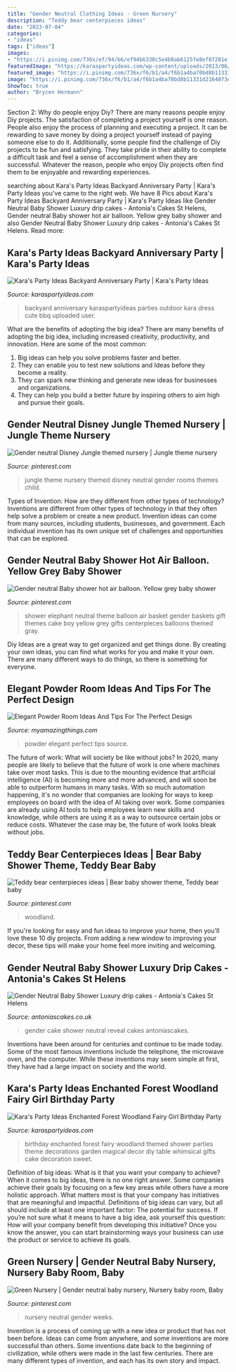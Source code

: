 ```yaml
---
title: "Gender Neutral Clothing Ideas - Green Nursery"
description: "Teddy bear centerpieces ideas"
date: "2023-07-04"
categories:
- "ideas"
tags: ["ideas"]
images:
- "https://i.pinimg.com/736x/ef/94/b6/ef94b6330c5e4b0ab6125fe8ef07201e.jpg"
featuredImage: "https://karaspartyideas.com/wp-content/uploads/2013/06/b1.jpg"
featured_image: "https://i.pinimg.com/736x/f6/b1/a4/f6b1a4ba70bd8b11331d2164073e4e09.jpg"
image: "https://i.pinimg.com/736x/f6/b1/a4/f6b1a4ba70bd8b11331d2164073e4e09.jpg"
ShowToc: true
author: "Brycen Hermann"
---
```



Section 2: Why do people enjoy Diy?
There are many reasons people enjoy Diy projects. The satisfaction of completing a project yourself is one reason. People also enjoy the process of planning and executing a project. It can be rewarding to save money by doing a project yourself instead of paying someone else to do it. Additionally, some people find the challenge of Diy projects to be fun and satisfying. They take pride in their ability to complete a difficult task and feel a sense of accomplishment when they are successful. Whatever the reason, people who enjoy Diy projects often find them to be enjoyable and rewarding experiences.

	

		
searching about Kara&#039;s Party Ideas Backyard Anniversary Party | Kara&#039;s Party Ideas you've came to the right web. We have 8 Pics about Kara&#039;s Party Ideas Backyard Anniversary Party | Kara&#039;s Party Ideas like Gender Neutral Baby Shower Luxury drip cakes - Antonia&#039;s Cakes St Helens, Gender neutral Baby shower hot air balloon. Yellow grey baby shower and also Gender Neutral Baby Shower Luxury drip cakes - Antonia&#039;s Cakes St Helens. Read more:
		
    
## Kara&#039;s Party Ideas Backyard Anniversary Party | Kara&#039;s Party Ideas

<img loading=lazy src="https://karaspartyideas.com/wp-content/uploads/2013/06/b1.jpg" onerror="this.onerror=null;this.src='https://tse3.mm.bing.net/th?id=OIP.sIZfLzqPy7ZBNpnp_CAnggAAAA&amp;pid=15.1';" alt="Kara&#039;s Party Ideas Backyard Anniversary Party | Kara&#039;s Party Ideas">

_Source: karaspartyideas.com_

>backyard anniversary karaspartyideas parties outdoor kara dress cute bbq uploaded user. 

	

What are the benefits of adopting the big idea?
There are many benefits of adopting the big idea, including increased creativity, productivity, and innovation. Here are some of the most common: 
1. Big ideas can help you solve problems faster and better.
2. They can enable you to test new solutions and Ideas before they become a reality. 
3. They can spark new thinking and generate new ideas for businesses and organizations. 
4. They can help you build a better future by inspiring others to aim high and pursue their goals.

    
## Gender Neutral Disney Jungle Themed Nursery | Jungle Theme Nursery

<img loading=lazy src="https://i.pinimg.com/736x/c3/1d/d6/c31dd67bd1800aae5c0175ad550d9f79.jpg" onerror="this.onerror=null;this.src='https://tse1.mm.bing.net/th?id=OIP.2a2AnZ-wQ36xrpY-83NIFgHaJ3&amp;pid=15.1';" alt="Gender neutral Disney Jungle themed nursery | Jungle theme nursery">

_Source: pinterest.com_

>jungle theme nursery themed disney neutral gender rooms themes child. 

	

Types of Invention: How are they different from other types of technology?
Inventions are different from other types of technology in that they often help solve a problem or create a new product. Invention ideas can come from many sources, including students, businesses, and government. Each individual invention has its own unique set of challenges and opportunities that can be explored.

    
## Gender Neutral Baby Shower Hot Air Balloon. Yellow Grey Baby Shower

<img loading=lazy src="https://i.pinimg.com/736x/cb/53/4c/cb534c7467ff02d70c3cef0aa78cb1e4.jpg" onerror="this.onerror=null;this.src='https://tse2.mm.bing.net/th?id=OIP.DKe0TeMHCd8ts7STbTHfKgHaJ3&amp;pid=15.1';" alt="Gender neutral Baby shower hot air balloon. Yellow grey baby shower">

_Source: pinterest.com_

>shower elephant neutral theme balloon air basket gender baskets gift themes cake boy yellow grey gifts centerpieces balloons themed gray. 

	

Diy Ideas are a great way to get organized and get things done. By creating your own ideas, you can find what works for you and make it your own. There are many different ways to do things, so there is something for everyone.

    
## Elegant Powder Room Ideas And Tips For The Perfect Design

<img loading=lazy src="http://myamazingthings.com/wp-content/uploads/2017/10/powder-room-3-.jpg" onerror="this.onerror=null;this.src='https://tse1.mm.bing.net/th?id=OIP.GeoB7LDJx8mRkSKZQQefpAHaLH&amp;pid=15.1';" alt="Elegant Powder Room Ideas And Tips For The Perfect Design">

_Source: myamazingthings.com_

>powder elegant perfect tips source. 

	

The future of work: What will society be like without jobs?
In 2020, many people are likely to believe that the future of work is one where machines take over most tasks. This is due to the mounting evidence that artificial intelligence (AI) is becoming more and more advanced, and will soon be able to outperform humans in many tasks. With so much automation happening, it's no wonder that companies are looking for ways to keep employees on board with the idea of AI taking over work. Some companies are already using AI tools to help employees learn new skills and knowledge, while others are using it as a way to outsource certain jobs or reduce costs. Whatever the case may be, the future of work looks bleak without jobs.

    
## Teddy Bear Centerpieces Ideas | Bear Baby Shower Theme, Teddy Bear Baby

<img loading=lazy src="https://i.pinimg.com/736x/ef/94/b6/ef94b6330c5e4b0ab6125fe8ef07201e.jpg" onerror="this.onerror=null;this.src='https://tse4.mm.bing.net/th?id=OIP.oD4hhcaJMMzrCFMuLRHqfwHaJ3&amp;pid=15.1';" alt="Teddy bear centerpieces ideas | Bear baby shower theme, Teddy bear baby">

_Source: pinterest.com_

>woodland. 

	

If you're looking for easy and fun ideas to improve your home, then you'll love these 10 diy projects. From adding a new window to improving your decor, these tips will make your home feel more inviting and welcoming.

    
## Gender Neutral Baby Shower Luxury Drip Cakes - Antonia&#039;s Cakes St Helens

<img loading=lazy src="https://antoniascakes.co.uk/wp-content/uploads/2018/08/gender-reveal-cake-615x985.jpg" onerror="this.onerror=null;this.src='https://tse1.mm.bing.net/th?id=OIP.sR2NBRSWtxdqMYCORsvuRwHaL3&amp;pid=15.1';" alt="Gender Neutral Baby Shower Luxury drip cakes - Antonia&#039;s Cakes St Helens">

_Source: antoniascakes.co.uk_

>gender cake shower neutral reveal cakes antoniascakes. 

	

Inventions have been around for centuries and continue to be made today. Some of the most famous inventions include the telephone, the microwave oven, and the computer. While these inventions may seem simple at first, they have had a large impact on society and the world.

    
## Kara&#039;s Party Ideas Enchanted Forest Woodland Fairy Girl Birthday Party

<img loading=lazy src="https://karaspartyideas.com/wp-content/uploads/2013/06/549388_482890398437053_787478446_n_600x900.jpg" onerror="this.onerror=null;this.src='https://tse2.mm.bing.net/th?id=OIP.5uyfp-e3JATeWc8eK-iXBgHaLH&amp;pid=15.1';" alt="Kara&#039;s Party Ideas Enchanted Forest Woodland Fairy Girl Birthday Party">

_Source: karaspartyideas.com_

>birthday enchanted forest fairy woodland themed shower parties theme decorations garden magical decor diy table whimsical gifts cake decoration sweet. 

	

Definition of big ideas: What is it that you want your company to achieve?
When it comes to big ideas, there is no one right answer. Some companies achieve their goals by focusing on a few key areas while others have a more holistic approach. What matters most is that your company has initiatives that are meaningful and impactful. Definitions of big ideas can vary, but all should include at least one important factor: The potential for success. 
If you’re not sure what it means to have a big idea, ask yourself this question: How will your company benefit from developing this initiative? Once you know the answer, you can start brainstorming ways your business can use the product or service to achieve its goals.

    
## Green Nursery | Gender Neutral Baby Nursery, Nursery Baby Room, Baby

<img loading=lazy src="https://i.pinimg.com/736x/f6/b1/a4/f6b1a4ba70bd8b11331d2164073e4e09.jpg" onerror="this.onerror=null;this.src='https://tse3.mm.bing.net/th?id=OIP.IcDd7XEvTG6sA3vODlM_xgHaFj&amp;pid=15.1';" alt="Green Nursery | Gender neutral baby nursery, Nursery baby room, Baby">

_Source: pinterest.com_

>nursery neutral gender weeks. 

	

Invention is a process of coming up with a new idea or product that has not been before. Ideas can come from anywhere, and some inventions are more successful than others. Some inventions date back to the beginning of civilization, while others were made in the last few centuries. There are many different types of invention, and each has its own story and impact.

